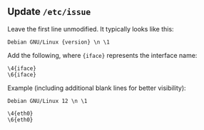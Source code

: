 ## Update `/etc/issue`

Leave the first line unmodified. It typically looks like this:
```
Debian GNU/Linux {version} \n \1
```

Add the following, where `{iface}` represents the interface name:
```
\4{iface}
\6{iface}
```

Example (including additional blank lines for better visibility):
```
Debian GNU/Linux 12 \n \1

\4{eth0}
\6{eth0}

```
